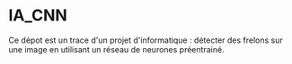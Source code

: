 # IA_CNN

Ce dépot est un trace d'un projet d'informatique : détecter des frelons sur une image en utilisant un réseau de neurones préentrainé.
